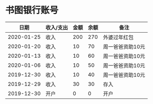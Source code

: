 <!---
markmeta_author: wongoo
markmeta_date: 2019-12-29
markmeta_title: 书图
markmeta_categories: 记录
markmeta_tags: 书图,习惯
-->

# 书图银行账号

| 日期 | 收入/支出 | 金额 | 余额 | 备注
| ---------- | ---- | --- | ---- | ---------- |
| 2020-01-25 | 收入 | 200  | 270   | 外婆过年红包
| 2020-01-20 | 收入 | 10  | 70   | 周一爸爸资助10元
| 2020-01-13 | 收入 | 10  | 60   | 周一爸爸资助10元
| 2020-01-06 | 收入 | 10  | 50   | 周一爸爸资助10元
| 2019-12-30 | 收入 | 10  | 40   | 周一爸爸资助10元
| 2019-12-29 | 收入 | 30  | 30   | 存入
| 2019-12-30 | 开户 | 0   | 0    | 开户

